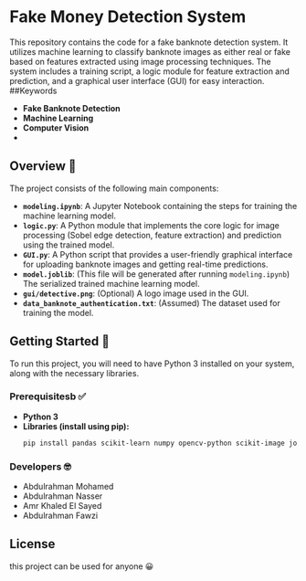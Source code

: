 # Fake Money Detection System

This repository contains the code for a fake banknote detection system. It utilizes machine learning to classify banknote images as either real or fake based on features extracted using image processing techniques. The system includes a training script, a logic module for feature extraction and prediction, and a graphical user interface (GUI) for easy interaction.
##Keywords

* **Fake Banknote Detection**
* **Machine Learning**
* **Computer Vision**
* 
## Overview 👀

The project consists of the following main components:

* **`modeling.ipynb`**: A Jupyter Notebook containing the steps for training the machine learning model.
* **`logic.py`**: A Python module that implements the core logic for image processing (Sobel edge detection, feature extraction) and prediction using the trained model.
* **`GUI.py`**: A Python script that provides a user-friendly graphical interface for uploading banknote images and getting real-time predictions.
* **`model.joblib`**: (This file will be generated after running `modeling.ipynb`) The serialized trained machine learning model.
* **`gui/detective.png`**: (Optional) A logo image used in the GUI.
* **`data_banknote_authentication.txt`**: (Assumed) The dataset used for training the model.

## Getting Started 🚀

To run this project, you will need to have Python 3 installed on your system, along with the necessary libraries.

### Prerequisitesb ✅️

* **Python 3**
* **Libraries (install using pip):**
    ```bash
    pip install pandas scikit-learn numpy opencv-python scikit-image joblib matplotlib pillow
    ```

### Developers 🤓

* Abdulrahman Mohamed
* Abdulrahman Nasser
* Amr Khaled El Sayed
* Abdulrahman Fawzi

## License

this project can be used for anyone 😀
